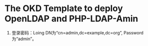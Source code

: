 # The OKD Template to deploy OpenLDAP and PHP-LDAP-Amin

1. 登录密码：Loing DN为“cn=admin,dc=example,dc=org”, Password为“admin”。